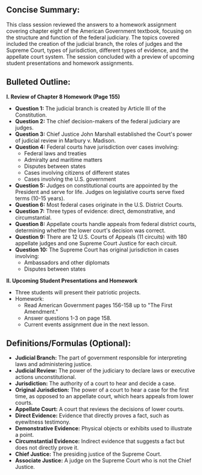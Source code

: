 ## Concise Summary:

This class session reviewed the answers to a homework assignment covering chapter eight of the American Government textbook, focusing on the structure and function of the federal judiciary. The topics covered included the creation of the judicial branch, the roles of judges and the Supreme Court, types of jurisdiction, different types of evidence, and the appellate court system. The session concluded with a preview of upcoming student presentations and homework assignments.

## Bulleted Outline:

**I. Review of Chapter 8 Homework (Page 155)**

* **Question 1:** The judicial branch is created by Article III of the Constitution.
* **Question 2:**  The chief decision-makers of the federal judiciary are judges. 
* **Question 3:**  Chief Justice John Marshall established the Court's power of judicial review in Marbury v. Madison.
* **Question 4:**  Federal courts have jurisdiction over cases involving:
    * Federal laws and treaties
    * Admiralty and maritime matters
    * Disputes between states
    * Cases involving citizens of different states 
    * Cases involving the U.S. government
* **Question 5:**  Judges on constitutional courts are appointed by the President and serve for life. Judges on legislative courts serve fixed terms (10-15 years).
* **Question 6:** Most federal cases originate in the U.S. District Courts.
* **Question 7:**  Three types of evidence: direct, demonstrative, and circumstantial.
* **Question 8:**  Appellate courts handle appeals from federal district courts, determining whether the lower court's decision was correct.
* **Question 9:**  There are 12 U.S. Courts of Appeals (11 circuits) with 180 appellate judges and one Supreme Court Justice for each circuit. 
* **Question 10:** The Supreme Court has original jurisdiction in cases involving:
    * Ambassadors and other diplomats
    * Disputes between states

**II. Upcoming Student Presentations and Homework**

* Three students will present their patriotic projects.
* Homework: 
    * Read American Government pages 156-158 up to "The First Amendment."
    * Answer questions 1-3 on page 158.
    * Current events assignment due in the next lesson. 

## Definitions/Formulas (Optional):

* **Judicial Branch:** The part of government responsible for interpreting laws and administering justice.
* **Judicial Review:** The power of the judiciary to declare laws or executive actions unconstitutional.
* **Jurisdiction:** The authority of a court to hear and decide a case.
* **Original Jurisdiction:** The power of a court to hear a case for the first time, as opposed to an appellate court, which hears appeals from lower courts.
* **Appellate Court:**  A court that reviews the decisions of lower courts.
* **Direct Evidence:** Evidence that directly proves a fact, such as eyewitness testimony.
* **Demonstrative Evidence:** Physical objects or exhibits used to illustrate a point.
* **Circumstantial Evidence:**  Indirect evidence that suggests a fact but does not directly prove it. 
* **Chief Justice:** The presiding justice of the Supreme Court.
* **Associate Justice:** A judge on the Supreme Court who is not the Chief Justice. 
